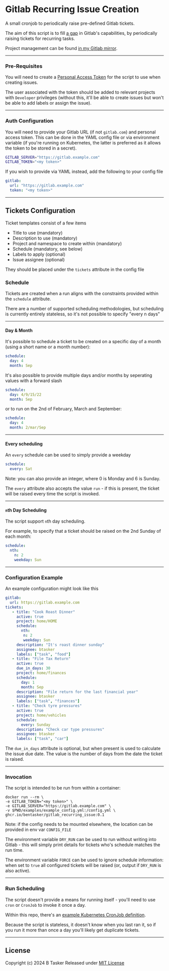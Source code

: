 # Gitlab Recurring Issue Creation

A small cronjob to periodically raise pre-defined Gitlab tickets.

The aim of this script is to fill [a gap](https://gitlab.com/gitlab-org/gitlab/-/issues/15981) in Gitlab's capabilities, by periodically raising tickets for recurring tasks.

Project management can be found [in my Gitlab mirror](https://projects.bentasker.co.uk/gils_projects/project/utilities/gitlab_recurring_issue.html).

---

### Pre-Requisites

You will need to create a [Personal Access Token](https://docs.gitlab.com/ee/user/profile/personal_access_tokens.html) for the script to use when creating issues.

The user associated with the token should be added to relevant projects with `Developer` privileges (without this, it'll be able to create issues but won't be able to add labels or assign the issue).


---

### Auth Configuration

You will need to provide your Gitlab URL (if not `gitlab.com`) and personal access token. This can be done in the YAML config file or via environment variable (if you're running on Kubernetes, the latter is preferred as it allows the token to be stored in a secret).

```sh
GITLAB_SERVER="https://gitlab.example.com"
GITLAB_TOKEN="<my token>"
```

If you wish to provide via YAML instead, add the following to your config file
```yaml
gitlab:
  url: "https://gitlab.example.com" 
  token: "<my token>"
```

---

## Tickets Configuration

Ticket templates consist of a few items

* Title to use (mandatory)
* Description to use (mandatory)
* Project and namespace to create within (mandatory)
* Schedule (mandatory, see below)
* Labels to apply (optional)
* Issue assignee (optional)

They should be placed under the `tickets` attribute in the config file


### Schedule

Tickets are created when a run aligns with the constraints provided within the `schedule` attribute.

There are a number of supported scheduling methodologies, but scheduling is currently entirely stateless, so it's not possible to specify "every n days"

---

#### Day & Month

It's possible to schedule a ticket to be created on a specific day of a month (using a short name or a month number):
```yaml
schedule:
  day: 4
  month: Sep
```

It's also possible to provide multiple days and/or months by seperating values with a forward slash
```yaml
schedule:
  day: 4/9/15/22
  month: Sep
```

or to run on the 2nd of February, March and September:
```yaml
schedule:
  day: 4
  month: 2/mar/Sep
```

---

#### Every scheduling

An `every` schedule can be used to simply provide a weekday
```yaml
schedule:
  every: Sat
```

Note: you can also provide an integer, where 0 is Monday and 6 is Sunday.

The `every` attribute also accepts the value `run` - if this is present, the ticket will be raised every time the script is invoked.

---

#### `n`th Day Scheduling

The script support `n`th day scheduling.

For example, to specify that a ticket should be raised on the 2nd Sunday of each month:
```yaml
schedule:
  nth:
    n: 2
    weekday: Sun
```

---

### Configuration Example

An example configuration might look like this
```yaml
gitlab:
  url: https://gitlab.example.com
tickets:
   - title: "Cook Roast Dinner"
     active: true
     project: home/HOME
     schedule:
       nth:
        n: 2
        weekday: Sun
     description: "It's roast dinner sunday"
     assignee: btasker
     labels: ["task", "food"]
   - title: "File Tax Return"
     active: true
     due_in_days: 30
     project: home/finances
     schedule:
       day: 1
       month: Sep
     description: "File return for the last financial year"
     assignee: btasker
     labels: ["task", "finances"]
   - title: "Check tyre pressures"
     active: true
     project: home/vehicles
     schedule:
       every: Sunday
     description: "Check car type pressures"
     assignee: btasker
     labels: ["task", "car"]
```

The `due_in_days` attribute is optional, but when present is used to calculate the issue due date. The value is the number of days from the date the ticket is raised.

---

### Invocation

The script is intended to be run from within a container:
```
docker run --rm \
-e GITLAB_TOKEN="<my token>" \
-e GITLAB_SERVER="https://gitlab.example.com" \
-v $PWD/examples/example_config.yml:/config.yml \
ghcr.io/bentasker/gitlab_recurring_issue:0.1
```

Note: if the config needs to be mounted elsewhere, the location can be provided in env var `CONFIG_FILE`

The environment variable `DRY_RUN` can be used to run without writing into Gitlab - this will simply print details for tickets who's schedule matches the run time.

The environment variable `FORCE` can be used to ignore schedule information: when set to `true` all configured tickets will be raised (or, output if `DRY_RUN` is also active).

---

### Run Scheduling

The script doesn't provide a means for running itself - you'll need to use `cron` or `CronJob` to invoke it once a day.

Within this repo, there's an [example Kubernetes CronJob definition](examples/kubernetes.yml).


Because the script is stateless, it doesn't know when you last ran it, so if you run it more than once a day you'll likely get duplicate tickets.


---

## License

Copyright (c) 2024 B Tasker
Released under [MIT License](https://www.bentasker.co.uk/pages/licenses/mit-license.html)





